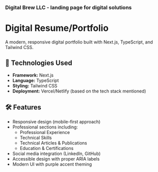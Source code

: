 ### Digital Brew LLC - landing page for digital solutions

# Digital Resume/Portfolio

A modern, responsive digital portfolio built with Next.js, TypeScript, and Tailwind CSS.

## 🚀 Technologies Used

- **Framework:** Next.js
- **Language:** TypeScript
- **Styling:** Tailwind CSS
- **Deployment:** Vercel/Netlify (based on the tech stack mentioned)

## 🛠️ Features

- Responsive design (mobile-first approach)
- Professional sections including:
  - Professional Experience
  - Technical Skills
  - Technical Articles & Publications
  - Education & Certifications
- Social media integration (LinkedIn, GitHub)
- Accessible design with proper ARIA labels
- Modern UI with purple accent theming
